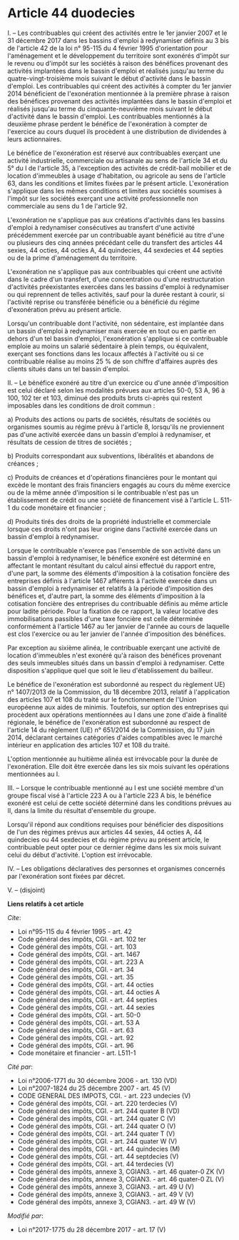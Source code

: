 # Article 44 duodecies

I. – Les contribuables qui créent des activités entre le 1er janvier 2007 et le 31 décembre 2017 dans les bassins d'emploi à
redynamiser définis au 3 bis de l'article 42 de la loi n° 95-115 du 4 février 1995 d'orientation pour l'aménagement et le
développement du territoire sont exonérés d'impôt sur le revenu ou d'impôt sur les sociétés à raison des bénéfices provenant
des activités implantées dans le bassin d'emploi et réalisés jusqu'au terme du quatre-vingt-troisième mois suivant le début
d'activité dans le bassin d'emploi. Les contribuables qui créent des activités à compter du 1er janvier 2014 bénéficient de
l'exonération mentionnée à la première phrase à raison des bénéfices provenant des activités implantées dans le bassin
d'emploi et réalisés jusqu'au terme du cinquante-neuvième mois suivant le début d'activité dans le bassin d'emploi. Les
contribuables mentionnés à la deuxième phrase perdent le bénéfice de l'exonération à compter de l'exercice au cours duquel
ils procèdent à une distribution de dividendes à leurs actionnaires.

Le bénéfice de l'exonération est réservé aux contribuables exerçant une activité industrielle, commerciale ou artisanale au
sens de l'article 34 et du 5° du I de l'article 35, à l'exception des activités de crédit-bail mobilier et de location
d'immeubles à usage d'habitation, ou agricole au sens de l'article 63, dans les conditions et limites fixées par le présent
article. L'exonération s'applique dans les mêmes conditions et limites aux sociétés soumises à l'impôt sur les sociétés
exerçant une activité professionnelle non commerciale au sens du 1 de l'article 92.

L'exonération ne s'applique pas aux créations d'activités dans les bassins d'emploi à redynamiser consécutives au transfert
d'une activité précédemment exercée par un contribuable ayant bénéficié au titre d'une ou plusieurs des cinq années précédant
celle du transfert des articles 44 sexies, 44 octies, 44 octies A, 44 quindecies, 44 sexdecies et 44 septies ou de la prime
d'aménagement du territoire.

L'exonération ne s'applique pas aux contribuables qui créent une activité dans le cadre d'un transfert, d'une concentration
ou d'une restructuration d'activités préexistantes exercées dans les bassins d'emploi à redynamiser ou qui reprennent de
telles activités, sauf pour la durée restant à courir, si l'activité reprise ou transférée bénéficie ou a bénéficié du régime
d'exonération prévu au présent article.

Lorsqu'un contribuable dont l'activité, non sédentaire, est implantée dans un bassin d'emploi à redynamiser mais exercée en
tout ou en partie en dehors d'un tel bassin d'emploi, l'exonération s'applique si ce contribuable emploie au moins un salarié
sédentaire à plein temps, ou équivalent, exerçant ses fonctions dans les locaux affectés à l'activité ou si ce contribuable
réalise au moins 25 % de son chiffre d'affaires auprès des clients situés dans un tel bassin d'emploi.

II. – Le bénéfice exonéré au titre d'un exercice ou d'une année d'imposition est celui déclaré selon les modalités prévues
aux articles 50-0, 53 A, 96 à 100, 102 ter et 103, diminué des produits bruts ci-après qui restent imposables dans les
conditions de droit commun :

a) Produits des actions ou parts de sociétés, résultats de sociétés ou organismes soumis au régime prévu à l'article 8,
lorsqu'ils ne proviennent pas d'une activité exercée dans un bassin d'emploi à redynamiser, et résultats de cession de titres
de sociétés ;

b) Produits correspondant aux subventions, libéralités et abandons de créances ;

c) Produits de créances et d'opérations financières pour le montant qui excède le montant des frais financiers engagés au
cours du même exercice ou de la même année d'imposition si le contribuable n'est pas un établissement de crédit ou une
société de financement visé à l'article L. 511-1 du code monétaire et financier ;

d) Produits tirés des droits de la propriété industrielle et commerciale lorsque ces droits n'ont pas leur origine dans
l'activité exercée dans un bassin d'emploi à redynamiser.

Lorsque le contribuable n'exerce pas l'ensemble de son activité dans un bassin d'emploi à redynamiser, le bénéfice exonéré
est déterminé en affectant le montant résultant du calcul ainsi effectué du rapport entre, d'une part, la somme des éléments
d'imposition à la cotisation foncière des entreprises définis à l'article 1467 afférents à l'activité exercée dans un bassin
d'emploi à redynamiser et relatifs à la période d'imposition des bénéfices et, d'autre part, la somme des éléments
d'imposition à la cotisation foncière des entreprises du contribuable définis au même article pour ladite période. Pour la
fixation de ce rapport, la valeur locative des immobilisations passibles d'une taxe foncière est celle déterminée
conformément à l'article 1467 au 1er janvier de l'année au cours de laquelle est clos l'exercice ou au 1er janvier de l'année
d'imposition des bénéfices.

Par exception au sixième alinéa, le contribuable exerçant une activité de location d'immeubles n'est exonéré qu'à raison des
bénéfices provenant des seuls immeubles situés dans un bassin d'emploi à redynamiser. Cette disposition s'applique quel que
soit le lieu d'établissement du bailleur.

Le bénéfice de l'exonération est subordonné au respect du règlement UE) n° 1407/2013 de la Commission, du 18 décembre 2013,
relatif à l'application des articles 107 et 108 du traité sur le fonctionnement de l'Union européenne aux aides de minimis.
Toutefois, sur option des entreprises qui procèdent aux opérations mentionnées au I dans une zone d'aide à finalité
régionale, le bénéfice de l'exonération est subordonné au respect de l'article 14 du règlement (UE) n° 651/2014 de la
Commission, du 17 juin 2014, déclarant certaines catégories d'aides compatibles avec le marché intérieur en application des
articles 107 et 108 du traité.

L'option mentionnée au huitième alinéa est irrévocable pour la durée de l'exonération. Elle doit être exercée dans les six
mois suivant les opérations mentionnées au I.

III. – Lorsque le contribuable mentionné au I est une société membre d'un groupe fiscal visé à l'article 223 A ou à l'article
223 A bis, le bénéfice exonéré est celui de cette société déterminé dans les conditions prévues au II, dans la limite du
résultat d'ensemble du groupe.

Lorsqu'il répond aux conditions requises pour bénéficier des dispositions de l'un des régimes prévus aux articles 44 sexies,
44 octies A, 44 quindecies ou 44 sexdecies et du régime prévu au présent article, le contribuable peut opter pour ce dernier
régime dans les six mois suivant celui du début d'activité. L'option est irrévocable.

IV. – Les obligations déclaratives des personnes et organismes concernés par l'exonération sont fixées par décret.

V. – (disjoint)

**Liens relatifs à cet article**

_Cite_:

  - Loi n°95-115 du 4 février 1995 - art. 42
  - Code général des impôts, CGI. - art. 102 ter
  - Code général des impôts, CGI. - art. 103
  - Code général des impôts, CGI. - art. 1467
  - Code général des impôts, CGI. - art. 223 A
  - Code général des impôts, CGI. - art. 34
  - Code général des impôts, CGI. - art. 35
  - Code général des impôts, CGI. - art. 44 octies
  - Code général des impôts, CGI. - art. 44 octies A
  - Code général des impôts, CGI. - art. 44 septies
  - Code général des impôts, CGI. - art. 44 sexies
  - Code général des impôts, CGI. - art. 50-0
  - Code général des impôts, CGI. - art. 53 A
  - Code général des impôts, CGI. - art. 63
  - Code général des impôts, CGI. - art. 92
  - Code général des impôts, CGI. - art. 96
  - Code monétaire et financier - art. L511-1

_Cité par_:

  - Loi n°2006-1771 du 30 décembre 2006 - art. 130 (VD)
  - Loi n°2007-1824 du 25 décembre 2007 - art. 45 (V)
  - CODE GENERAL DES IMPOTS, CGI. - art. 223 undecies (V)
  - Code général des impôts, CGI. - art. 220 terdecies (V)
  - Code général des impôts, CGI. - art. 244 quater B (VD)
  - Code général des impôts, CGI. - art. 244 quater C (V)
  - Code général des impôts, CGI. - art. 244 quater O (V)
  - Code général des impôts, CGI. - art. 244 quater T (V)
  - Code général des impôts, CGI. - art. 244 quater W (V)
  - Code général des impôts, CGI. - art. 44 quindecies (M)
  - Code général des impôts, CGI. - art. 44 septdecies (V)
  - Code général des impôts, CGI. - art. 44 terdecies (V)
  - Code général des impôts, annexe 3, CGIAN3. - art. 46 quater-0 ZK (V)
  - Code général des impôts, annexe 3, CGIAN3. - art. 46 quater-0 ZL (V)
  - Code général des impôts, annexe 3, CGIAN3. - art. 49 U (V)
  - Code général des impôts, annexe 3, CGIAN3. - art. 49 V (V)
  - Code général des impôts, annexe 3, CGIAN3. - art. 49 W (V)

_Modifié par_:

  - Loi n°2017-1775 du 28 décembre 2017 - art. 17 (V)
